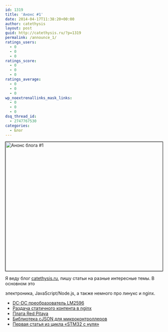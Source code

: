 ```yaml
---
id: 1319
title: 'Анонс #1'
date: 2014-04-17T11:38:20+00:00
author: catethysis
layout: post
guid: http://catethysis.ru/?p=1319
permalink: /announce_1/
ratings_users:
  - 0
  - 0
  - 0
ratings_score:
  - 0
  - 0
  - 0
ratings_average:
  - 0
  - 0
  - 0
wp_noextrenallinks_mask_links:
  - 0
  - 0
  - 0
dsq_thread_id:
  - 2747767530
categories:
  - Блог
---
```

[<img class="alignnone  wp-image-1320" style="border: 1px solid #222222; box-shadow: 0px 0px 3px #555555;" alt="Анонс блога #1" src="http://catethysis.ru/wp-content/uploads/2014/04/DSC07307-копия.jpg" width="737" height="414" />](http://catethysis.ru/)

Я веду блог [catethysis.ru](http://catethysis.ru/), пишу статьи на разные интересные темы. В основном это
  
электроника, JavaScript/Node.js, а также немного про линукс и nginx.

  * [DC-DC преобразователь LM2596](http://catethysis.ru/dc-dc-preobrazovatel-lm2596/ "DC-DC преобразователь LM2596")
  * [Раздача статичного контента в nginx](http://catethysis.ru/%d0%be%d1%82%d0%b4%d0%b0%d1%87%d0%b0-%d1%81%d1%82%d0%b0%d1%82%d0%b8%d0%ba%d0%b8-%d0%bd%d0%b0-nginx/ "Отдача статики на nginx")
  * [Плата Red Pitaya](http://catethysis.ru/%d0%bf%d1%80%d0%b8%d0%b5%d1%85%d0%b0%d0%bb%d0%b0-%d0%bf%d0%bb%d0%b0%d1%82%d0%b0-red-pitaya/ "Приехала плата Red Pitaya")
  * [Библиотека cJSON для микроконтроллеров](http://catethysis.ru/mcu_json_parse/ "Разбор JSON на микроконтроллере — библиотека cJSON")
  * [Первая статья из цикла &#171;STM32 с нуля&#187;](http://catethysis.ru/stm32-from_zero_to_rtos-1_gpio/ "STM32 — с нуля до RTOS. 1: Порты ввода–вывода")